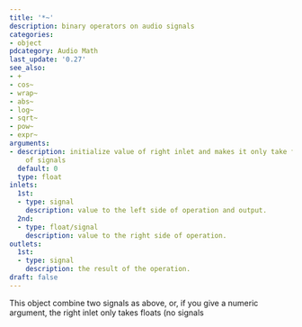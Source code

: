 ```yaml
---
title: '*~'
description: binary operators on audio signals
categories:
- object
pdcategory: Audio Math
last_update: '0.27'
see_also:
- +
- cos~
- wrap~
- abs~
- log~
- sqrt~
- pow~
- expr~
arguments:
- description: initialize value of right inlet and makes it only take floats instead
    of signals 
  default: 0
  type: float
inlets:
  1st:
  - type: signal
    description: value to the left side of operation and output.
  2nd:
  - type: float/signal
    description: value to the right side of operation.
outlets:
  1st:
  - type: signal
    description: the result of the operation.
draft: false
---
```

This object combine two signals as above, or, if you give a numeric argument, the right inlet only takes floats (no signals